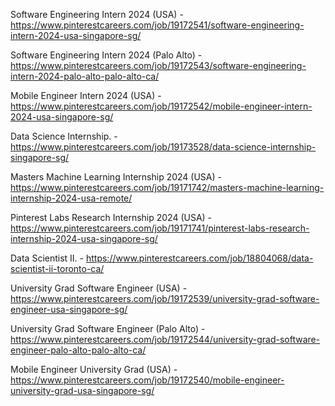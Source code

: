 Software Engineering Intern 2024 (USA) - https://www.pinterestcareers.com/job/19172541/software-engineering-intern-2024-usa-singapore-sg/

Software Engineering Intern 2024 (Palo Alto) - https://www.pinterestcareers.com/job/19172543/software-engineering-intern-2024-palo-alto-palo-alto-ca/

Mobile Engineer Intern 2024 (USA) - https://www.pinterestcareers.com/job/19172542/mobile-engineer-intern-2024-usa-singapore-sg/

Data Science Internship. - https://www.pinterestcareers.com/job/19173528/data-science-internship-singapore-sg/

Masters Machine Learning Internship 2024 (USA) - https://www.pinterestcareers.com/job/19171742/masters-machine-learning-internship-2024-usa-remote/

Pinterest Labs Research Internship 2024 (USA) - https://www.pinterestcareers.com/job/19171741/pinterest-labs-research-internship-2024-usa-singapore-sg/

Data Scientist II. - https://www.pinterestcareers.com/job/18804068/data-scientist-ii-toronto-ca/

University Grad Software Engineer (USA) - https://www.pinterestcareers.com/job/19172539/university-grad-software-engineer-usa-singapore-sg/

University Grad Software Engineer (Palo Alto) - https://www.pinterestcareers.com/job/19172544/university-grad-software-engineer-palo-alto-palo-alto-ca/

Mobile Engineer University Grad (USA) - https://www.pinterestcareers.com/job/19172540/mobile-engineer-university-grad-usa-singapore-sg/

